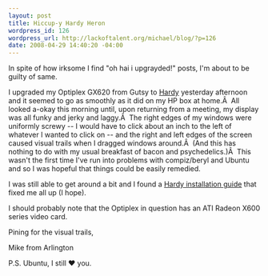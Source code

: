 ```yaml
--- 
layout: post
title: Hiccup-y Hardy Heron
wordpress_id: 126
wordpress_url: http://lackoftalent.org/michael/blog/?p=126
date: 2008-04-29 14:40:20 -04:00
---
```

In spite of how irksome I find "oh hai i upgrayded!" posts, I'm about to be guilty of same.

I upgraded my Optiplex GX620 from Gutsy to <a target="_blank" href="https://wiki.ubuntu.com/HardyHeron">Hardy</a> yesterday afternoon and it seemed to go as smoothly as it did on my HP box at home.Â  All looked a-okay this morning until, upon returning from a meeting, my display was all funky and jerky and laggy.Â  The right edges of my windows were uniformly screwy -- I would have to click about an inch to the left of whatever I wanted to click on -- and the right and left edges of the screen caused visual trails when I dragged windows around.Â  (And this has nothing to do with my usual breakfast of bacon and psychedelics.)Â  This wasn't the first time I've run into problems with compiz/beryl and Ubuntu and so I was hopeful that things could be easily remedied.

I was still able to get around a bit and I found a <a href="http://wiki.cchtml.com/index.php/Ubuntu_Hardy_Installation_Guide#Removing_Mesa_drivers" target="_blank">Hardy installation guide</a> that fixed me all up (I hope).

I should probably note that the Optiplex in question has an ATI Radeon X600 series video card.

Pining for the visual trails,

Mike from Arlington

P.S. Ubuntu, I still &hearts; you.
